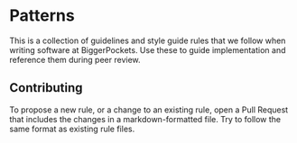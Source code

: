 # Patterns

This is a collection of guidelines and style guide rules that we follow when writing software at BiggerPockets. Use these to guide implementation and reference them during peer review.

## Contributing

To propose a new rule, or a change to an existing rule, open a Pull Request that includes the changes in a markdown-formatted file. Try to follow the same format as existing rule files.
